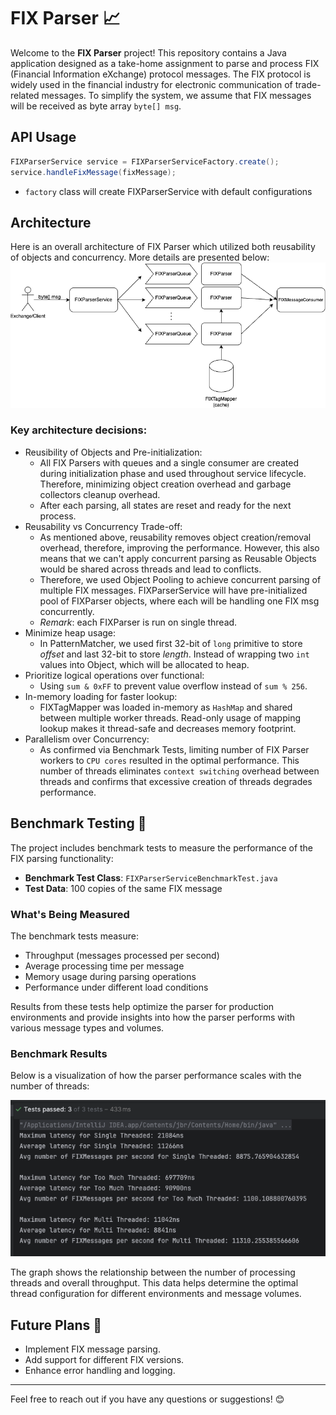 # FIX Parser 📈

Welcome to the **FIX Parser** project! This repository contains a Java application designed as a take-home assignment to parse and process FIX (Financial Information eXchange) protocol messages. The FIX protocol is widely used in the financial industry for electronic communication of trade-related messages.
To simplify the system, we assume that FIX messages will be received as byte array `byte[] msg`.

## API Usage

```java
FIXParserService service = FIXParserServiceFactory.create();
service.handleFixMessage(fixMessage);
```
- `factory` class will create FIXParserService with default configurations


## Architecture

Here is an overall architecture of FIX Parser which utilized both reusability of objects and concurrency. More details are presented below:   
<img src="img/parser_architecture.png" alt="FIX Parser Architecture" width="700"/>

### Key architecture decisions:
  - Reusibility of Objects and Pre-initialization:
    - All FIX Parsers with queues and a single consumer are created during initialization phase and used throughout service lifecycle. Therefore, minimizing object creation overhead and garbage collectors cleanup overhead.
    - After each parsing, all states are reset and ready for the next process.
  - Reusability vs Concurrency Trade-off:
    - As mentioned above, reusability removes object creation/removal overhead, therefore, improving the performance. However, this also means that we can't apply concurrent parsing as Reusable Objects would be shared across threads and lead to conflicts.
    - Therefore, we used Object Pooling to achieve concurrent parsing of multiple FIX messages. FIXParserService will have pre-initialized pool of FIXParser objects, where each will be handling one FIX msg concurrently.
    - _Remark_: each FIXParser is run on single thread.
  - Minimize heap usage:
    - In PatternMatcher, we used first 32-bit of `long` primitive to store _offset_ and last 32-bit to store _length_. Instead of wrapping two `int` values into Object, which will be allocated to heap.
  - Prioritize logical operations over functional:
    - Using `sum & 0xFF` to prevent value overflow instead of `sum % 256`.
  - In-memory loading for faster lookup:
    - FIXTagMapper was loaded in-memory as `HashMap` and shared between multiple worker threads. Read-only usage of mapping lookup makes it thread-safe and decreases memory footprint.
  - Parallelism over Concurrency:
    - As confirmed via Benchmark Tests, limiting number of FIX Parser workers to `CPU cores` resulted in the optimal performance. This number of threads eliminates `context switching` overhead between threads and confirms that excessive creation of threads degrades performance. 

## Benchmark Testing 🚀

The project includes benchmark tests to measure the performance of the FIX parsing functionality:

- **Benchmark Test Class**: `FIXParserServiceBenchmarkTest.java`
- **Test Data**: 100 copies of the same FIX message

### What's Being Measured

The benchmark tests measure:

- Throughput (messages processed per second)
- Average processing time per message
- Memory usage during parsing operations
- Performance under different load conditions

Results from these tests help optimize the parser for production environments and provide insights into how the parser performs with various message types and volumes.

### Benchmark Results

Below is a visualization of how the parser performance scales with the number of threads:

<img src="img/numOfThreads.png" alt="Thread Performance Comparison" width="700"/>

The graph shows the relationship between the number of processing threads and overall throughput. This data helps determine the optimal thread configuration for different environments and message volumes.

## Future Plans 🚀

- Implement FIX message parsing.
- Add support for different FIX versions.
- Enhance error handling and logging.

---

Feel free to reach out if you have any questions or suggestions! 😊
